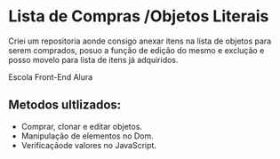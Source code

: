# Lista de Compras /Objetos Literais

<p>Criei um repositoria aonde consigo anexar itens na lista de objetos para serem comprados, posuo a função de edição do mesmo e exclução e posso movelo para lista de itens já adquiridos.</p>
<p> Escola Front-End Alura</p>

## Metodos ultlizados:
<ul>
<li>Comprar, clonar e editar objetos.</li>
<li>Manipulação de elementos no Dom.</li>
<li>Verificaçãode valores no JavaScript.</li>
</ul>
